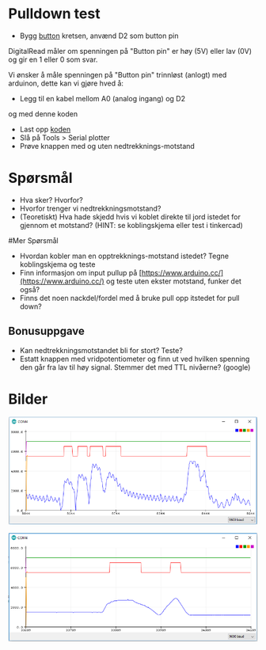 # Pulldown test

* Bygg [button](https://www.arduino.cc/en/tutorial/button) kretsen, anvænd D2 som button pin

DigitalRead måler om spenningen på "Button pin" er høy (5V) eller lav (0V) og gir en 1 eller 0 som svar.

Vi ønsker å måle spenningen på "Button pin" trinnløst (anlogt) med arduinon, dette kan vi gjøre hved å:

* Legg til en kabel mellom A0 (analog ingang) og D2

og med denne koden

* Last opp [koden](pulldown/pulldown.ino)
* Slå på Tools > Serial plotter
* Prøve knappen med og uten nedtrekknings-motstand

# Spørsmål
* Hva sker? Hvorfor?
* Hvorfor trenger vi nedtrekkningsmotstand?
* (Teoretiskt) Hva hade skjedd hvis vi koblet  direkte til jord istedet for gjennom et motstand? (HINT: se koblingskjema eller test i tinkercad) 

#Mer Spørsmål
* Hvordan kobler man en opptrekknings-motstand istedet? Tegne koblingskjema og teste
* Finn informasjon om input pullup på [https://www.arduino.cc/](https://www.arduino.cc/) og teste uten ekster motstand, funker det også?
* Finns det noen nackdel/fordel med å bruke pull opp itstedet for pull down?

## Bonusuppgave
* Kan nedtrekkningsmotstandet bli for stort? Teste?
* Estatt knappen med vridpotentiometer og finn ut ved hvilken spenning den går fra lav til høy signal. Stemmer det med TTL nivåerne? (google)

# Bilder

![](plotter_mV.PNG)

![](plotter_mV_logic.PNG)
